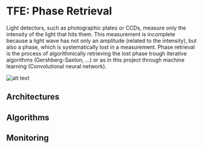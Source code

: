 # TFE: Phase Retrieval

Light detectors, such as photographic plates or CCDs, measure only the intensity of the light that hits them. This measurement is incomplete because a light wave has not only an amplitude (related to the intensity), but also a phase, which is systematically lost in a measurement. Phase retrieval is the process of algorithmically retrieving the lost phase trough iterative algorithms (Gershberg-Saxton, ...) or as in this project through machine learning (Convolutional neural network).

![alt text](https://raw.githubusercontent.com/pvanberg/phase-retrieval/blob/dev/assets/architecture.png)

## Architectures

## Algorithms

## Monitoring
